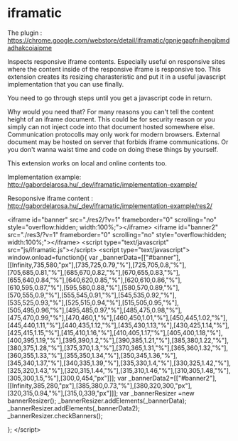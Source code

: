 # iframatic

The plugin : 
https://chrome.google.com/webstore/detail/iframatic/gpnjegapfnihengjbmdadhakcoiaipme

Inspects responsive iframe contents. Especially useful on responsive sites where the content inside of the responsive iframe is responsive too. This extension creates its resizing charasteristic and put it in a useful javascript implementation that you can use finally.

You need to go through steps until you get a javascript code in return.

Why would you need that? For many reasons you can't tell the content height of an iframe document. This could be for security reason or you simply can not inject code into that document hosted somewhere else. Communication protocolls may only work for modern browsers. External document may be hosted on server that forbids iframe communications. Or you don't wanna waist time and code on doing these things by yourself.

This extension works on local and online contents too.

Implementation example:
http://gabordelarosa.hu/_dev/iframatic/implementation-example/

Resoponsive iframe content :
http://gabordelarosa.hu/_dev/iframatic/implementation-example/res2/


&lt;iframe id="banner" src="./res2/?v=1" frameborder="0" scrolling="no"  style="overflow:hidden; width:100%;">&lt;/iframe&gt;
&lt;iframe id="banner2" src="./res3/?v=1" frameborder="0" scrolling="no"  style="overflow:hidden; width:100%;">&lt;/iframe&gt;
&lt;script type="text/javascript" src="js/iframatic.js">&lt;/script&gt; 
&lt;script  type="text/javascript"&gt;
window.onload=function(){
	var _bannerData=[["#banner"],[[Infinity,735,580,"px"],[735,725,0.79,"%"],[725,705,0.8,"%"],[705,685,0.81,"%"],[685,670,0.82,"%"],[670,655,0.83,"%"],[655,640,0.84,"%"],[640,620,0.85,"%"],[620,610,0.86,"%"],[610,595,0.87,"%"],[595,580,0.88,"%"],[580,570,0.89,"%"],[570,555,0.9,"%"],[555,545,0.91,"%"],[545,535,0.92,"%"],[535,525,0.93,"%"],[525,515,0.94,"%"],[515,505,0.95,"%"],[505,495,0.96,"%"],[495,485,0.97,"%"],[485,475,0.98,"%"],[475,470,0.99,"%"],[470,460,1,"%"],[460,450,1.01,"%"],[450,445,1.02,"%"],[445,440,1.11,"%"],[440,435,1.12,"%"],[435,430,1.13,"%"],[430,425,1.14,"%"],[425,415,1.15,"%"],[415,410,1.16,"%"],[410,405,1.17,"%"],[405,400,1.18,"%"],[400,395,1.19,"%"],[395,390,1.2,"%"],[390,385,1.21,"%"],[385,380,1.22,"%"],[380,375,1.28,"%"],[375,370,1.3,"%"],[370,365,1.31,"%"],[365,360,1.32,"%"],[360,355,1.33,"%"],[355,350,1.34,"%"],[350,345,1.36,"%"],[345,340,1.37,"%"],[340,335,1.39,"%"],[335,330,1.4,"%"],[330,325,1.42,"%"],[325,320,1.43,"%"],[320,315,1.44,"%"],[315,310,1.46,"%"],[310,305,1.48,"%"],[305,300,1.5,"%"],[300,0,454,"px"]]];
	var _bannerData2=[["#banner2"],[[Infinity,385,280,"px"],[385,380,0.73,"%"],[380,320,300,"px"],[320,315,0.94,"%"],[315,0,339,"px"]]];
	var _bannerResizer =new bannerResizer();
	_bannerResizer.addElements(_bannerData);
	_bannerResizer.addElements(_bannerData2);
	_bannerResizer.checkBanners();
	
};
&lt;/script&gt;

